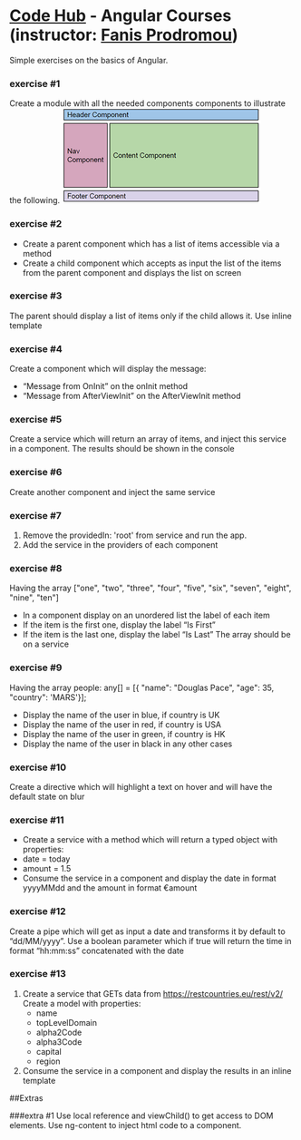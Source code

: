 #   [Code Hub](https://www.codehub.gr/) - Angular Courses (instructor: [Fanis Prodromou](https://github.com/profanis))
Simple exercises on the basics of Angular.

### exercise #1
Create a module with all the needed components components to illustrate the following.
![Alt text](readme_resources/first-ex.PNG)

### exercise #2
* Create a parent component which has a list of items accessible
via a method
* Create a child component which accepts as input the list of the
items from the parent component and displays the list on screen

### exercise #3
The parent should display a list of items only if the child allows it.
Use inline template

### exercise #4
Create a component which will display the message:
*  “Message from OnInit” on the onInit method
*  “Message from AfterViewInit” on the AfterViewInit method

### exercise #5
Create a service which will return an array of items, and inject this
service in a component. The results should be shown in the console

### exercise #6
Create another component and inject the same service

### exercise #7
1. Remove the providedIn: 'root' from service and run the app.
2. Add the service in the providers of each component

### exercise #8
Having the array ["one", "two", "three", "four", "five", "six", "seven",
"eight", "nine", "ten"]

* In a component display on an unordered list the label of each item
* If the item is the first one, display the label “Is First”
* If the item is the last one, display the label “Is Last”
The array should be on a service

### exercise #9
Having the array people: any[] = [{ "name": "Douglas Pace",
"age": 35,
"country": 'MARS'}];

* Display the name of the user in blue, if country is UK
*  Display the name of the user in red, if country is USA
* Display the name of the user in green, if country is HK
* Display the name of the user in black in any other cases

### exercise #10
Create a directive which will highlight a text on hover
and will have the default state on blur

### exercise #11
* Create a service with a method which will return a typed object with
properties:
* date = today
* amount = 1.5
* Consume the service in a component and display the date in format
yyyyMMdd and the amount in format €amount

### exercise #12
Create a pipe which will get as input a date and transforms it by default
to “dd/MM/yyyy”. Use a boolean parameter which if true will return the
time in format “hh:mm:ss” concatenated with the date

### exercise #13
1. Create a service that GETs data from
https://restcountries.eu/rest/v2/
    Create a model with properties:
    * name
    * topLevelDomain
    * alpha2Code
    * alpha3Code
    * capital
    * region
2. Consume the service in a component and display the results in an
inline template

##Extras

###extra #1
Use local reference and viewChild() to get access to DOM elements.
Use ng-content to inject html code to a component.